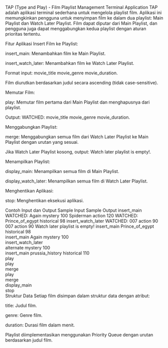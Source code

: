 TAP (Type and Play) - Film Playlist Management Terminal Application
TAP adalah aplikasi terminal sederhana untuk mengelola playlist film. Aplikasi ini memungkinkan pengguna untuk menyimpan film ke dalam dua playlist: Main Playlist dan Watch Later Playlist. Film dapat diputar dari Main Playlist, dan pengguna juga dapat menggabungkan kedua playlist dengan aturan prioritas tertentu.

Fitur Aplikasi
Insert Film ke Playlist:

insert_main: Menambahkan film ke Main Playlist.

insert_watch_later: Menambahkan film ke Watch Later Playlist.

Format input: movie_title movie_genre movie_duration.

Film diurutkan berdasarkan judul secara ascending (tidak case-sensitive).

Memutar Film:

play: Memutar film pertama dari Main Playlist dan menghapusnya dari playlist.

Output: WATCHED: movie_title movie_genre movie_duration.

Menggabungkan Playlist:

merge: Menggabungkan semua film dari Watch Later Playlist ke Main Playlist dengan urutan yang sesuai.

Jika Watch Later Playlist kosong, output: Watch later playlist is empty!.

Menampilkan Playlist:

display_main: Menampilkan semua film di Main Playlist.

display_watch_later: Menampilkan semua film di Watch Later Playlist.

Menghentikan Aplikasi:

stop: Menghentikan eksekusi aplikasi.

Contoh Input dan Output
Sample Input	Sample Output
insert_main	WATCHED: Again mystery 100
Spiderman action 120	WATCHED: Prince_of_egypt historical 98
insert_watch_later	WATCHED: 007 action 90
007 action 90	Watch later playlist is empty!
insert_main	
Prince_of_egypt historical 98	
insert_main	
Again mystery 100	
insert_watch_later	
alternate mystery 100	
insert_main	
prussia_history historical 110	
play	
play	
merge	
play	
merge	
display_main	
stop	
Struktur Data
Setiap film disimpan dalam struktur data dengan atribut:

title: Judul film.

genre: Genre film.

duration: Durasi film dalam menit.

Playlist diimplementasikan menggunakan Priority Queue dengan urutan berdasarkan judul film.

